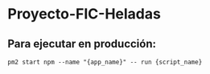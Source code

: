 # Proyecto-FIC-Heladas

## Para ejecutar en producción:
```
pm2 start npm --name "{app_name}" -- run {script_name}
```
